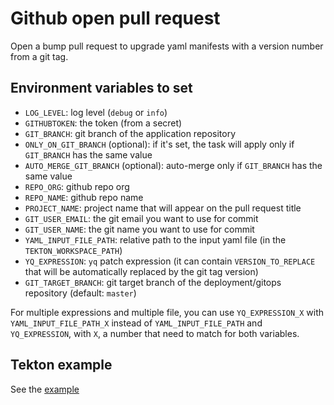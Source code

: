 # Github open pull request

Open a bump pull request to upgrade yaml manifests with a version number from a git tag.

## Environment variables to set

* `LOG_LEVEL`: log level (`debug` or `info`)
* `GITHUBTOKEN`: the token (from a secret)
* `GIT_BRANCH`: git branch of the application repository
* `ONLY_ON_GIT_BRANCH` (optional): if it's set, the task will apply only if `GIT_BRANCH` has the same value
* `AUTO_MERGE_GIT_BRANCH` (optional): auto-merge only if `GIT_BRANCH` has the same value
* `REPO_ORG`: github repo org
* `REPO_NAME`: github repo name
* `PROJECT_NAME`: project name that will appear on the pull request title
* `GIT_USER_EMAIL`: the git email you want to use for commit
* `GIT_USER_NAME`: the git name you want to use for commit
* `YAML_INPUT_FILE_PATH`: relative path to the input yaml file (in the `TEKTON_WORKSPACE_PATH`)
* `YQ_EXPRESSION`: `yq` patch expression (it can contain `VERSION_TO_REPLACE` that will be automatically replaced by the git tag version)
* `GIT_TARGET_BRANCH`: git target branch of the deployment/gitops repository (default: `master`)

For multiple expressions and multiple file, you can use `YQ_EXPRESSION_X` with `YAML_INPUT_FILE_PATH_X` instead of `YAML_INPUT_FILE_PATH` and `YQ_EXPRESSION`, with `X`, a number that need to match for both variables.

## Tekton example

See the [example](./myproject-bump.yaml)
